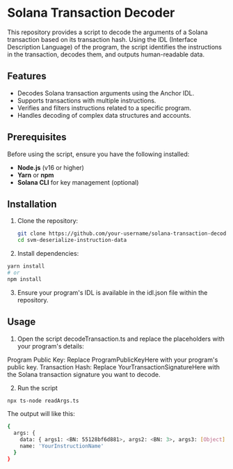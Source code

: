 # **Solana Transaction Decoder**

This repository provides a script to decode the arguments of a Solana transaction based on its transaction hash. Using the IDL (Interface Description Language) of the program, the script identifies the instructions in the transaction, decodes them, and outputs human-readable data.

## **Features**

- Decodes Solana transaction arguments using the Anchor IDL.
- Supports transactions with multiple instructions.
- Verifies and filters instructions related to a specific program.
- Handles decoding of complex data structures and accounts.

## **Prerequisites**

Before using the script, ensure you have the following installed:

- **Node.js** (v16 or higher)
- **Yarn** or **npm**
- **Solana CLI** for key management (optional)

## **Installation**

1. Clone the repository:
   ```bash
   git clone https://github.com/your-username/solana-transaction-decoder.git
   cd svm-deserialize-instruction-data

2. Install dependencies:
```bash
yarn install
# or
npm install
```

3. Ensure your program's IDL is available in the idl.json file within the repository.

## Usage

1. Open the script decodeTransaction.ts and replace the placeholders with your program's details:

Program Public Key: Replace ProgramPublicKeyHere with your program's public key.
Transaction Hash: Replace YourTransactionSignatureHere with the Solana transaction signature you want to decode.

2. Run the script

```bash
npx ts-node readArgs.ts
```
The output will like this:
```bash
{
  args: {
    data: { args1: <BN: 55128bf6d881>, args2: <BN: 3>, args3: [Object] },
    name: 'YourInstructionName'
  }
}
```
